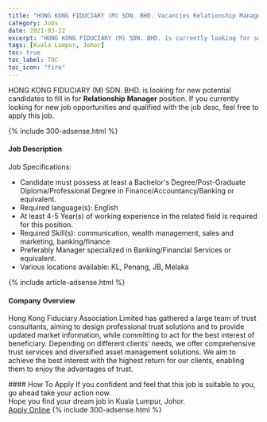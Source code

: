 ```yaml
---
title: "HONG KONG FIDUCIARY (M) SDN. BHD. Vacancies Relationship Manager" 
category: Jobs 
date: 2021-03-22 
excerpt: "HONG KONG FIDUCIARY (M) SDN. BHD. is currently looking for suitable person to fill in the Relationship Manager which based in Kuala Lumpur, Johor" 
tags: [Kuala Lumpur, Johor] 
toc: true 
toc_label: TOC 
toc_icon: "fire" 
--- 
```


<p>HONG KONG FIDUCIARY (M) SDN. BHD. is looking for new potential candidates to fill in for <b>Relationship Manager</b> position. If you currently looking for new job opportunities and qualified with the job desc, feel free to apply this job.
</p>{% include 300-adsense.html %} 
<div><div><h4>Job Description</h4></div><div><div><span><div><p>Job Specifications:&#160;</p><ul><li>Candidate must possess at least a Bachelor's Degree/Post-Graduate Diploma/Professional Degree in Finance/Accountancy/Banking or equivalent.</li><li>Required language(s):&#160;English</li><li>At least 4-5 Year(s) of working experience in the related field is required for this position.</li><li>Required Skill(s): communication, wealth management, sales and marketing, banking/finance&#160;</li><li>Preferably Manager specialized in Banking/Financial Services or equivalent.&#160;</li><li>Various locations available: KL, Penang, JB, Melaka</li></ul></div></span></div></div></div> 
{% include article-adsense.html %} 
<div><div><h4>Company Overview</h4></div><div><div><span><div><p>Hong Kong Fiduciary Association Limited has gathered a large team of trust consultants, aiming to design professional trust solutions and to provide updated market information, while committing to act for the best interest of beneficiary. Depending on different clients&#8217; needs, we offer comprehensive trust services and diversified asset management solutions. We aim to achieve the best interest with the highest return for our clients, enabling them to enjoy the advantages of trust.</p></div></span></div></div></div> 
#### How To Apply 
If you confident and feel that this job is suitable to you, go ahead take your action now. <br/> 
Hope you find your dream job in Kuala Lumpur, Johor. <br/> 
<a href="https://www.jobstreet.com.my/en/job/relationship-manager-4513635?jobId=jobstreet-my-job-4513635&" class="btn btn--info" target="_blank" rel="nofollow noopenner">Apply Online</a> 
{% include 300-adsense.html %} 